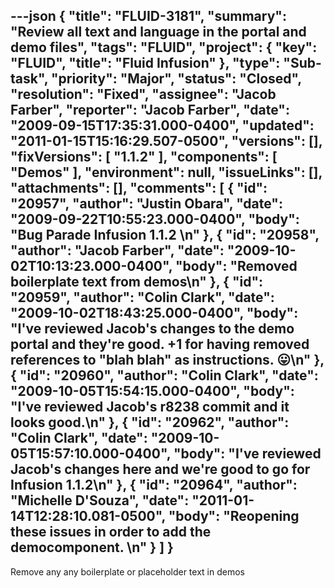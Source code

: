 ---json
{
  "title": "FLUID-3181",
  "summary": "Review all text and language in the portal and demo files",
  "tags": "FLUID",
  "project": {
    "key": "FLUID",
    "title": "Fluid Infusion"
  },
  "type": "Sub-task",
  "priority": "Major",
  "status": "Closed",
  "resolution": "Fixed",
  "assignee": "Jacob Farber",
  "reporter": "Jacob Farber",
  "date": "2009-09-15T17:35:31.000-0400",
  "updated": "2011-01-15T15:16:29.507-0500",
  "versions": [],
  "fixVersions": [
    "1.1.2"
  ],
  "components": [
    "Demos"
  ],
  "environment": null,
  "issueLinks": [],
  "attachments": [],
  "comments": [
    {
      "id": "20957",
      "author": "Justin Obara",
      "date": "2009-09-22T10:55:23.000-0400",
      "body": "Bug Parade Infusion 1.1.2&#x20;\n"
    },
    {
      "id": "20958",
      "author": "Jacob Farber",
      "date": "2009-10-02T10:13:23.000-0400",
      "body": "Removed boilerplate text from demos\n"
    },
    {
      "id": "20959",
      "author": "Colin Clark",
      "date": "2009-10-02T18:43:25.000-0400",
      "body": "I've reviewed Jacob's changes to the demo portal and they're good. +1 for having removed references to \"blah blah\" as instructions. 😛\n"
    },
    {
      "id": "20960",
      "author": "Colin Clark",
      "date": "2009-10-05T15:54:15.000-0400",
      "body": "I've reviewed Jacob's r8238 commit and it looks good.\n"
    },
    {
      "id": "20962",
      "author": "Colin Clark",
      "date": "2009-10-05T15:57:10.000-0400",
      "body": "I've reviewed Jacob's changes here and we're good to go for Infusion 1.1.2\n"
    },
    {
      "id": "20964",
      "author": "Michelle D'Souza",
      "date": "2011-01-14T12:28:10.081-0500",
      "body": "Reopening these issues in order to add the democomponent.&#x20;\n"
    }
  ]
}
---
Remove any any boilerplate or placeholder text in demos

        